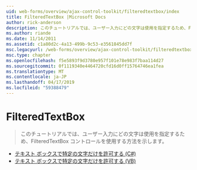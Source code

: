 ```yaml
---
uid: web-forms/overview/ajax-control-toolkit/filteredtextbox/index
title: FilteredTextBox |Microsoft Docs
author: rick-anderson
description: このチュートリアルでは、ユーザー入力にどの文字は使用を指定するため、FilteredTextBox コントロールを使用する方法を示します。
ms.author: riande
ms.date: 11/14/2011
ms.assetid: c1a80d2c-4a13-499b-9c53-e3561845dd7f
msc.legacyurl: /web-forms/overview/ajax-control-toolkit/filteredtextbox
msc.type: chapter
ms.openlocfilehash: f5e5893f9d3780e957f101e78e983f7baa114d27
ms.sourcegitcommit: 0f1119340e4464720cfd16d0ff15764746ea1fea
ms.translationtype: MT
ms.contentlocale: ja-JP
ms.lasthandoff: 04/17/2019
ms.locfileid: "59388479"
---
```

# <a name="filteredtextbox"></a>FilteredTextBox

> このチュートリアルでは、ユーザー入力にどの文字は使用を指定するため、FilteredTextBox コントロールを使用する方法を示します。


- [テキスト ボックスで特定の文字だけを許可する (C#)](allowing-only-certain-characters-in-a-text-box-cs.md)
- [テキスト ボックスで特定の文字だけを許可する (VB)](allowing-only-certain-characters-in-a-text-box-vb.md)

